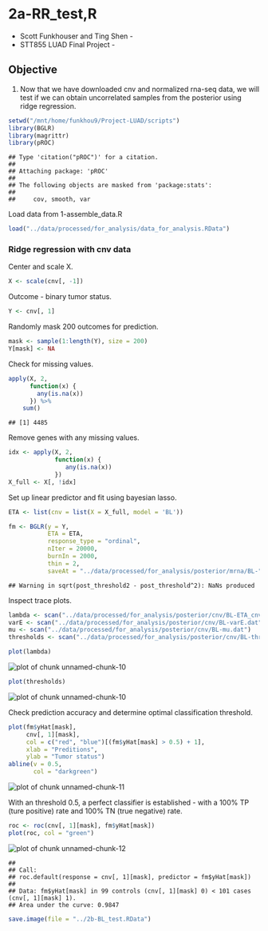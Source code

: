 # 2a-RR_test,R

- Scott Funkhouser and Ting Shen -
- STT855 LUAD Final Project -

## Objective
1. Now that we have downloaded cnv and normalized rna-seq data,
	we will test if we can obtain uncorrelated samples from the posterior
	using ridge regression.


```r
setwd("/mnt/home/funkhou9/Project-LUAD/scripts")
library(BGLR)
library(magrittr)
library(pROC)
```

```
## Type 'citation("pROC")' for a citation.
## 
## Attaching package: 'pROC'
## 
## The following objects are masked from 'package:stats':
## 
##     cov, smooth, var
```

Load data from 1-assemble_data.R


```r
load("../data/processed/for_analysis/data_for_analysis.RData")
```

### Ridge regression with cnv data
Center and scale X.


```r
X <- scale(cnv[, -1])
```

Outcome - binary tumor status.


```r
Y <- cnv[, 1]
```

Randomly mask 200 outcomes for prediction.


```r
mask <- sample(1:length(Y), size = 200)
Y[mask] <- NA
```

Check for missing values.


```r
apply(X, 2, 
	  function(x) {
	  	any(is.na(x))
	  }) %>%
	sum()
```

```
## [1] 4485
```

Remove genes with any missing values.


```r
idx <- apply(X, 2, 
	  		 function(x) {
	  			any(is.na(x))
	  		 })
X_full <- X[, !idx]
```

Set up linear predictor and fit using bayesian lasso.


```r
ETA <- list(cnv = list(X = X_full, model = 'BL'))
```

```r
fm <- BGLR(y = Y,
	   	   ETA = ETA,
	   	   response_type = "ordinal",
	   	   nIter = 20000,
	   	   burnIn = 2000,
	   	   thin = 2,
	   	   saveAt = "../data/processed/for_analysis/posterior/mrna/BL-")
```

```
## Warning in sqrt(post_threshold2 - post_threshold^2): NaNs produced
```

Inspect trace plots.


```r
lambda <- scan("../data/processed/for_analysis/posterior/cnv/BL-ETA_cnv_lambda.dat")
varE <- scan("../data/processed/for_analysis/posterior/cnv/BL-varE.dat")
mu <- scan("../data/processed/for_analysis/posterior/cnv/BL-mu.dat")
thresholds <- scan("../data/processed/for_analysis/posterior/cnv/BL-thresholds.dat")

plot(lambda)
```

![plot of chunk unnamed-chunk-10](figure/unnamed-chunk-10-1.png) 

```r
plot(thresholds)
```

![plot of chunk unnamed-chunk-10](figure/unnamed-chunk-10-2.png) 

Check prediction accuracy and determine optimal classification threshold.


```r
plot(fm$yHat[mask],
	 cnv[, 1][mask],
	 col = c("red", "blue")[(fm$yHat[mask] > 0.5) + 1],
	 xlab = "Preditions",
	 ylab = "Tumor status")
abline(v = 0.5,
	   col = "darkgreen")
```

![plot of chunk unnamed-chunk-11](figure/unnamed-chunk-11-1.png) 

With an threshold 0.5, a perfect classifier is established - with a 100% TP (ture positive) rate and
	100% TN (true negative) rate.


```r
roc <- roc(cnv[, 1][mask], fm$yHat[mask])
plot(roc, col = "green")
```

![plot of chunk unnamed-chunk-12](figure/unnamed-chunk-12-1.png) 

```
## 
## Call:
## roc.default(response = cnv[, 1][mask], predictor = fm$yHat[mask])
## 
## Data: fm$yHat[mask] in 99 controls (cnv[, 1][mask] 0) < 101 cases (cnv[, 1][mask] 1).
## Area under the curve: 0.9847
```

```r
save.image(file = "../2b-BL_test.RData")
```


